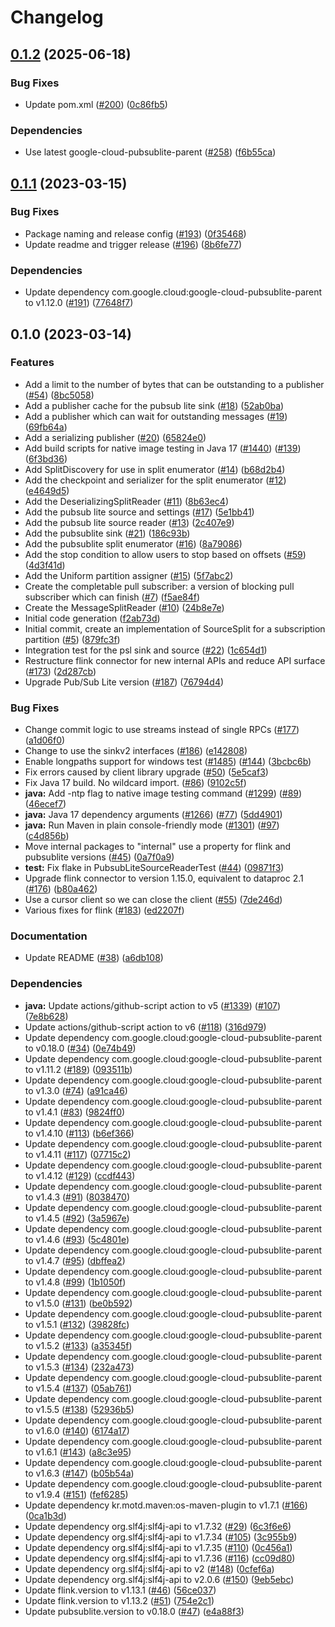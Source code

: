 # Changelog

## [0.1.2](https://github.com/googleapis/java-pubsublite-flink/compare/v0.1.1...v0.1.2) (2025-06-18)


### Bug Fixes

* Update pom.xml ([#200](https://github.com/googleapis/java-pubsublite-flink/issues/200)) ([0c86fb5](https://github.com/googleapis/java-pubsublite-flink/commit/0c86fb524376f049dbb7bb662655acfc8f32641b))


### Dependencies

* Use latest google-cloud-pubsublite-parent ([#258](https://github.com/googleapis/java-pubsublite-flink/issues/258)) ([f6b55ca](https://github.com/googleapis/java-pubsublite-flink/commit/f6b55caea34a40c4bc346de0061b6617c11ce1ea))

## [0.1.1](https://github.com/googleapis/java-pubsublite-flink/compare/v0.1.0...v0.1.1) (2023-03-15)


### Bug Fixes

* Package naming and release config ([#193](https://github.com/googleapis/java-pubsublite-flink/issues/193)) ([0f35468](https://github.com/googleapis/java-pubsublite-flink/commit/0f354686564951250b6ac44417d459de43aca355))
* Update readme and trigger release ([#196](https://github.com/googleapis/java-pubsublite-flink/issues/196)) ([8b6fe77](https://github.com/googleapis/java-pubsublite-flink/commit/8b6fe77a28f7e0e910df4e34ae6f20a29163b704))


### Dependencies

* Update dependency com.google.cloud:google-cloud-pubsublite-parent to v1.12.0 ([#191](https://github.com/googleapis/java-pubsublite-flink/issues/191)) ([77648f7](https://github.com/googleapis/java-pubsublite-flink/commit/77648f764031055e7492ba3a21aa444a53668dac))

## 0.1.0 (2023-03-14)


### Features

* Add a limit to the number of bytes that can be outstanding to a publisher ([#54](https://github.com/googleapis/java-pubsublite-flink/issues/54)) ([8bc5058](https://github.com/googleapis/java-pubsublite-flink/commit/8bc50585c098e5d18d42256db32cf41fcf8d384a))
* Add a publisher cache for the pubsub lite sink ([#18](https://github.com/googleapis/java-pubsublite-flink/issues/18)) ([52ab0ba](https://github.com/googleapis/java-pubsublite-flink/commit/52ab0ba3b484431d88b39c578753b7a5f81b9842))
* Add a publisher which can wait for outstanding messages ([#19](https://github.com/googleapis/java-pubsublite-flink/issues/19)) ([69fb64a](https://github.com/googleapis/java-pubsublite-flink/commit/69fb64a42e89d2c85d36064494948f3fd8676d9a))
* Add a serializing publisher ([#20](https://github.com/googleapis/java-pubsublite-flink/issues/20)) ([65824e0](https://github.com/googleapis/java-pubsublite-flink/commit/65824e0d0378e614c1879dea42d541f90ec398b4))
* Add build scripts for native image testing in Java 17 ([#1440](https://github.com/googleapis/java-pubsublite-flink/issues/1440)) ([#139](https://github.com/googleapis/java-pubsublite-flink/issues/139)) ([6f3bd36](https://github.com/googleapis/java-pubsublite-flink/commit/6f3bd3633ce95dedde275c2d795b760707f52bd0))
* Add SplitDiscovery for use in split enumerator ([#14](https://github.com/googleapis/java-pubsublite-flink/issues/14)) ([b68d2b4](https://github.com/googleapis/java-pubsublite-flink/commit/b68d2b445de3762a9ffb4f8db3155ad80b440161))
* Add the checkpoint and serializer for the split enumerator ([#12](https://github.com/googleapis/java-pubsublite-flink/issues/12)) ([e4649d5](https://github.com/googleapis/java-pubsublite-flink/commit/e4649d50bbab9cd13b78b7c1fa5a2e478797a6b3))
* Add the DeserializingSplitReader ([#11](https://github.com/googleapis/java-pubsublite-flink/issues/11)) ([8b63ec4](https://github.com/googleapis/java-pubsublite-flink/commit/8b63ec4b8dd0c6b0d9335ed8b15974f39c82a91e))
* Add the pubsub lite source and settings ([#17](https://github.com/googleapis/java-pubsublite-flink/issues/17)) ([5e1bb41](https://github.com/googleapis/java-pubsublite-flink/commit/5e1bb41d048bb4b99ee14515674cdd9f32a4275e))
* Add the pubsub lite source reader ([#13](https://github.com/googleapis/java-pubsublite-flink/issues/13)) ([2c407e9](https://github.com/googleapis/java-pubsublite-flink/commit/2c407e91ba2d1592ae71cf65ff0e78349d2904a0))
* Add the pubsublite sink ([#21](https://github.com/googleapis/java-pubsublite-flink/issues/21)) ([186c93b](https://github.com/googleapis/java-pubsublite-flink/commit/186c93bb0f50622d86417f17c25aab8a24c557da))
* Add the pubsublite split enumerator ([#16](https://github.com/googleapis/java-pubsublite-flink/issues/16)) ([8a79086](https://github.com/googleapis/java-pubsublite-flink/commit/8a790869a24b280b50ec5098fde5c531a642504c))
* Add the stop condition to allow users to stop based on offsets ([#59](https://github.com/googleapis/java-pubsublite-flink/issues/59)) ([4d3f41d](https://github.com/googleapis/java-pubsublite-flink/commit/4d3f41db927cd8b31a95851548ef58a303392010))
* Add the Uniform partition assigner  ([#15](https://github.com/googleapis/java-pubsublite-flink/issues/15)) ([5f7abc2](https://github.com/googleapis/java-pubsublite-flink/commit/5f7abc2ef20fef7e81449fc4c02a7bb9095060fd))
* Create the completable pull subscriber: a version of blocking pull subscriber which can finish ([#7](https://github.com/googleapis/java-pubsublite-flink/issues/7)) ([f5ae84f](https://github.com/googleapis/java-pubsublite-flink/commit/f5ae84ff47c8ec2f5ece89864ab770cf5e27f727))
* Create the MessageSplitReader ([#10](https://github.com/googleapis/java-pubsublite-flink/issues/10)) ([24b8e7e](https://github.com/googleapis/java-pubsublite-flink/commit/24b8e7efe725dd9a8489aecb2337b4f3c52d6b8d))
* Initial code generation ([f2ab73d](https://github.com/googleapis/java-pubsublite-flink/commit/f2ab73df31e16079b216449a9f75e8d4a4c000fc))
* Initial commit, create an implementation of SourceSplit for a subscription partition ([#5](https://github.com/googleapis/java-pubsublite-flink/issues/5)) ([879fc3f](https://github.com/googleapis/java-pubsublite-flink/commit/879fc3f056eb2c3cf2e18bfe8d9ac7b94e85a1a0))
* Integration test for the psl sink and source ([#22](https://github.com/googleapis/java-pubsublite-flink/issues/22)) ([1c654d1](https://github.com/googleapis/java-pubsublite-flink/commit/1c654d11702388ad1f2dd00f615cf1594293708f))
* Restructure flink connector for new internal APIs and reduce API surface ([#173](https://github.com/googleapis/java-pubsublite-flink/issues/173)) ([2d287cb](https://github.com/googleapis/java-pubsublite-flink/commit/2d287cbc4d3c032485c1c7e43b0e47a16bcfdc0e))
* Upgrade Pub/Sub Lite version ([#187](https://github.com/googleapis/java-pubsublite-flink/issues/187)) ([76794d4](https://github.com/googleapis/java-pubsublite-flink/commit/76794d43513aef21c68ec17fa3f3d276d740f636))


### Bug Fixes

* Change commit logic to use streams instead of single RPCs ([#177](https://github.com/googleapis/java-pubsublite-flink/issues/177)) ([a1d06f0](https://github.com/googleapis/java-pubsublite-flink/commit/a1d06f014a881f8429ed29878e22a28692a7831b))
* Change to use the sinkv2 interfaces ([#186](https://github.com/googleapis/java-pubsublite-flink/issues/186)) ([e142808](https://github.com/googleapis/java-pubsublite-flink/commit/e14280854d6a22892e7c6ccf9bf86872e4a2a7e8))
* Enable longpaths support for windows test ([#1485](https://github.com/googleapis/java-pubsublite-flink/issues/1485)) ([#144](https://github.com/googleapis/java-pubsublite-flink/issues/144)) ([3bcbc6b](https://github.com/googleapis/java-pubsublite-flink/commit/3bcbc6b1a29a1f50ef5c3e017358349eada65863))
* Fix errors caused by client library upgrade ([#50](https://github.com/googleapis/java-pubsublite-flink/issues/50)) ([5e5caf3](https://github.com/googleapis/java-pubsublite-flink/commit/5e5caf35a43432cf989019657418e2358c85a4eb))
* Fix Java 17 build. No wildcard import. ([#86](https://github.com/googleapis/java-pubsublite-flink/issues/86)) ([9102c5f](https://github.com/googleapis/java-pubsublite-flink/commit/9102c5fdfd6f9215240afe98e10b6671967a08c1))
* **java:** Add -ntp flag to native image testing command ([#1299](https://github.com/googleapis/java-pubsublite-flink/issues/1299)) ([#89](https://github.com/googleapis/java-pubsublite-flink/issues/89)) ([46ecef7](https://github.com/googleapis/java-pubsublite-flink/commit/46ecef749f061449ce4dfb132e61cdf0ac25ed02))
* **java:** Java 17 dependency arguments ([#1266](https://github.com/googleapis/java-pubsublite-flink/issues/1266)) ([#77](https://github.com/googleapis/java-pubsublite-flink/issues/77)) ([5dd4901](https://github.com/googleapis/java-pubsublite-flink/commit/5dd4901a6db5904cfb998087b222278af431c868))
* **java:** Run Maven in plain console-friendly mode ([#1301](https://github.com/googleapis/java-pubsublite-flink/issues/1301)) ([#97](https://github.com/googleapis/java-pubsublite-flink/issues/97)) ([c4d856b](https://github.com/googleapis/java-pubsublite-flink/commit/c4d856b489ce143aa8eb59421943670fa1d18c4d))
* Move internal packages to "internal" use a property for flink and pubsublite versions ([#45](https://github.com/googleapis/java-pubsublite-flink/issues/45)) ([0a7f0a9](https://github.com/googleapis/java-pubsublite-flink/commit/0a7f0a98e7ae270eed61ae38f021fd4d25292edc))
* **test:** Fix flake in PubsubLiteSourceReaderTest ([#44](https://github.com/googleapis/java-pubsublite-flink/issues/44)) ([09871f3](https://github.com/googleapis/java-pubsublite-flink/commit/09871f3797350f80023aaba05560adb6924ae75c))
* Upgrade flink connector to version 1.15.0, equivalent to dataproc 2.1 ([#176](https://github.com/googleapis/java-pubsublite-flink/issues/176)) ([b80a462](https://github.com/googleapis/java-pubsublite-flink/commit/b80a46297b46c7eeaba310d6b5a8e26b0485e7d4))
* Use a cursor client so we can close the client ([#55](https://github.com/googleapis/java-pubsublite-flink/issues/55)) ([7de246d](https://github.com/googleapis/java-pubsublite-flink/commit/7de246d101a08844220fb6fb5b1668fadf089ac1))
* Various fixes for flink ([#183](https://github.com/googleapis/java-pubsublite-flink/issues/183)) ([ed2207f](https://github.com/googleapis/java-pubsublite-flink/commit/ed2207fcbe89acdcc3f70b2241a0df5e6b4bcfac))


### Documentation

* Update README ([#38](https://github.com/googleapis/java-pubsublite-flink/issues/38)) ([a6db108](https://github.com/googleapis/java-pubsublite-flink/commit/a6db108f83849c801262c6464f4b21d1aace8fc8))


### Dependencies

* **java:** Update actions/github-script action to v5 ([#1339](https://github.com/googleapis/java-pubsublite-flink/issues/1339)) ([#107](https://github.com/googleapis/java-pubsublite-flink/issues/107)) ([7e8b628](https://github.com/googleapis/java-pubsublite-flink/commit/7e8b628875b7b841741232fc9228cfe56c599fdd))
* Update actions/github-script action to v6 ([#118](https://github.com/googleapis/java-pubsublite-flink/issues/118)) ([316d979](https://github.com/googleapis/java-pubsublite-flink/commit/316d97991fa261b7aa19e4ec945c99dcfa07cbdd))
* Update dependency com.google.cloud:google-cloud-pubsublite-parent to v0.18.0 ([#34](https://github.com/googleapis/java-pubsublite-flink/issues/34)) ([0e74b49](https://github.com/googleapis/java-pubsublite-flink/commit/0e74b49e57e63967fa4bd15e4d58ad2125571e13))
* Update dependency com.google.cloud:google-cloud-pubsublite-parent to v1.11.2 ([#189](https://github.com/googleapis/java-pubsublite-flink/issues/189)) ([093511b](https://github.com/googleapis/java-pubsublite-flink/commit/093511bb554c9caaa9b63987d5bb2afafdd5e67e))
* Update dependency com.google.cloud:google-cloud-pubsublite-parent to v1.3.0 ([#74](https://github.com/googleapis/java-pubsublite-flink/issues/74)) ([a91ca46](https://github.com/googleapis/java-pubsublite-flink/commit/a91ca468b0473ea16a207f6ac6a1de26782ed771))
* Update dependency com.google.cloud:google-cloud-pubsublite-parent to v1.4.1 ([#83](https://github.com/googleapis/java-pubsublite-flink/issues/83)) ([9824ff0](https://github.com/googleapis/java-pubsublite-flink/commit/9824ff06fcfa9986a47a01d9824ef8201e1ff8ad))
* Update dependency com.google.cloud:google-cloud-pubsublite-parent to v1.4.10 ([#113](https://github.com/googleapis/java-pubsublite-flink/issues/113)) ([b6ef366](https://github.com/googleapis/java-pubsublite-flink/commit/b6ef366912cb91af05719323f8b591802b870c42))
* Update dependency com.google.cloud:google-cloud-pubsublite-parent to v1.4.11 ([#117](https://github.com/googleapis/java-pubsublite-flink/issues/117)) ([07715c2](https://github.com/googleapis/java-pubsublite-flink/commit/07715c2ea2ba61060a82a9ce48b21445797ac674))
* Update dependency com.google.cloud:google-cloud-pubsublite-parent to v1.4.12 ([#129](https://github.com/googleapis/java-pubsublite-flink/issues/129)) ([ccdf443](https://github.com/googleapis/java-pubsublite-flink/commit/ccdf443091085619deaaf4501292f803b1a523fe))
* Update dependency com.google.cloud:google-cloud-pubsublite-parent to v1.4.3 ([#91](https://github.com/googleapis/java-pubsublite-flink/issues/91)) ([8038470](https://github.com/googleapis/java-pubsublite-flink/commit/803847011a22d63c72ac344c20bb31a53ed1a7c1))
* Update dependency com.google.cloud:google-cloud-pubsublite-parent to v1.4.5 ([#92](https://github.com/googleapis/java-pubsublite-flink/issues/92)) ([3a5967e](https://github.com/googleapis/java-pubsublite-flink/commit/3a5967e860c25ed142e5b54b2c569c2423d83fc9))
* Update dependency com.google.cloud:google-cloud-pubsublite-parent to v1.4.6 ([#93](https://github.com/googleapis/java-pubsublite-flink/issues/93)) ([5c4801e](https://github.com/googleapis/java-pubsublite-flink/commit/5c4801ebfddab12189503c176d5186c82d17eca1))
* Update dependency com.google.cloud:google-cloud-pubsublite-parent to v1.4.7 ([#95](https://github.com/googleapis/java-pubsublite-flink/issues/95)) ([dbffea2](https://github.com/googleapis/java-pubsublite-flink/commit/dbffea2e2e2573721cfee5d418584148128c0000))
* Update dependency com.google.cloud:google-cloud-pubsublite-parent to v1.4.8 ([#99](https://github.com/googleapis/java-pubsublite-flink/issues/99)) ([1b1050f](https://github.com/googleapis/java-pubsublite-flink/commit/1b1050fa32b457f951e35f07daf9df80edc2f58d))
* Update dependency com.google.cloud:google-cloud-pubsublite-parent to v1.5.0 ([#131](https://github.com/googleapis/java-pubsublite-flink/issues/131)) ([be0b592](https://github.com/googleapis/java-pubsublite-flink/commit/be0b592e4c68dfd5be1120dd00e310d7ca9349a3))
* Update dependency com.google.cloud:google-cloud-pubsublite-parent to v1.5.1 ([#132](https://github.com/googleapis/java-pubsublite-flink/issues/132)) ([39828fc](https://github.com/googleapis/java-pubsublite-flink/commit/39828fc150a3535a32fea4c30a1afeefb6c2d1ec))
* Update dependency com.google.cloud:google-cloud-pubsublite-parent to v1.5.2 ([#133](https://github.com/googleapis/java-pubsublite-flink/issues/133)) ([a35345f](https://github.com/googleapis/java-pubsublite-flink/commit/a35345f110b2a8539e561a57d0253af4b02192f5))
* Update dependency com.google.cloud:google-cloud-pubsublite-parent to v1.5.3 ([#134](https://github.com/googleapis/java-pubsublite-flink/issues/134)) ([232a473](https://github.com/googleapis/java-pubsublite-flink/commit/232a4739db70cdf00b4a543e7cdd17c3ea033d8e))
* Update dependency com.google.cloud:google-cloud-pubsublite-parent to v1.5.4 ([#137](https://github.com/googleapis/java-pubsublite-flink/issues/137)) ([05ab761](https://github.com/googleapis/java-pubsublite-flink/commit/05ab76182cd731ef5344d93b005e0dcd416049c1))
* Update dependency com.google.cloud:google-cloud-pubsublite-parent to v1.5.5 ([#138](https://github.com/googleapis/java-pubsublite-flink/issues/138)) ([52936b5](https://github.com/googleapis/java-pubsublite-flink/commit/52936b550b3a5f55a12c12364f9014988c105073))
* Update dependency com.google.cloud:google-cloud-pubsublite-parent to v1.6.0 ([#140](https://github.com/googleapis/java-pubsublite-flink/issues/140)) ([6174a17](https://github.com/googleapis/java-pubsublite-flink/commit/6174a172ed8c92702f70cb4e916eec15d6178017))
* Update dependency com.google.cloud:google-cloud-pubsublite-parent to v1.6.1 ([#143](https://github.com/googleapis/java-pubsublite-flink/issues/143)) ([a8c3e95](https://github.com/googleapis/java-pubsublite-flink/commit/a8c3e95b11d8ea2d9bdd72ead3d8f4211dbe7010))
* Update dependency com.google.cloud:google-cloud-pubsublite-parent to v1.6.3 ([#147](https://github.com/googleapis/java-pubsublite-flink/issues/147)) ([b05b54a](https://github.com/googleapis/java-pubsublite-flink/commit/b05b54a0a1fd60e82c9d1c792224328fee03da5c))
* Update dependency com.google.cloud:google-cloud-pubsublite-parent to v1.9.4 ([#151](https://github.com/googleapis/java-pubsublite-flink/issues/151)) ([fef6285](https://github.com/googleapis/java-pubsublite-flink/commit/fef6285e6d94b20c67935ef229272843c3fa9a27))
* Update dependency kr.motd.maven:os-maven-plugin to v1.7.1 ([#166](https://github.com/googleapis/java-pubsublite-flink/issues/166)) ([0ca1b3d](https://github.com/googleapis/java-pubsublite-flink/commit/0ca1b3da6ae8fbdb2bc1b18e74c56b8807ab8d90))
* Update dependency org.slf4j:slf4j-api to v1.7.32 ([#29](https://github.com/googleapis/java-pubsublite-flink/issues/29)) ([6c3f6e6](https://github.com/googleapis/java-pubsublite-flink/commit/6c3f6e6088d33ba1445c4b0bbdae11d3f3ca54ca))
* Update dependency org.slf4j:slf4j-api to v1.7.34 ([#105](https://github.com/googleapis/java-pubsublite-flink/issues/105)) ([3c955b9](https://github.com/googleapis/java-pubsublite-flink/commit/3c955b9e4347fa8132b15c08d24cf36a38adde51))
* Update dependency org.slf4j:slf4j-api to v1.7.35 ([#110](https://github.com/googleapis/java-pubsublite-flink/issues/110)) ([0c456a1](https://github.com/googleapis/java-pubsublite-flink/commit/0c456a16da5e5d4dc17868f05fc09a0057d9060f))
* Update dependency org.slf4j:slf4j-api to v1.7.36 ([#116](https://github.com/googleapis/java-pubsublite-flink/issues/116)) ([cc09d80](https://github.com/googleapis/java-pubsublite-flink/commit/cc09d801e72b47182d502d1e3708ca923ffaa527))
* Update dependency org.slf4j:slf4j-api to v2 ([#148](https://github.com/googleapis/java-pubsublite-flink/issues/148)) ([0cfef6a](https://github.com/googleapis/java-pubsublite-flink/commit/0cfef6ad37807e75af522a97cc111b102a873982))
* Update dependency org.slf4j:slf4j-api to v2.0.6 ([#150](https://github.com/googleapis/java-pubsublite-flink/issues/150)) ([9eb5ebc](https://github.com/googleapis/java-pubsublite-flink/commit/9eb5ebcb89ab2c4ce2fa721e43cbe1bda7138073))
* Update flink.version to v1.13.1 ([#46](https://github.com/googleapis/java-pubsublite-flink/issues/46)) ([56ce037](https://github.com/googleapis/java-pubsublite-flink/commit/56ce0370d14de0331223ca736bc70409e380b52d))
* Update flink.version to v1.13.2 ([#51](https://github.com/googleapis/java-pubsublite-flink/issues/51)) ([754e2c1](https://github.com/googleapis/java-pubsublite-flink/commit/754e2c18ac15d679430392bee3a5166832fea503))
* Update pubsublite.version to v0.18.0 ([#47](https://github.com/googleapis/java-pubsublite-flink/issues/47)) ([e4a88f3](https://github.com/googleapis/java-pubsublite-flink/commit/e4a88f39b7f5098fa0c36fc5daac9b602da358cc))
